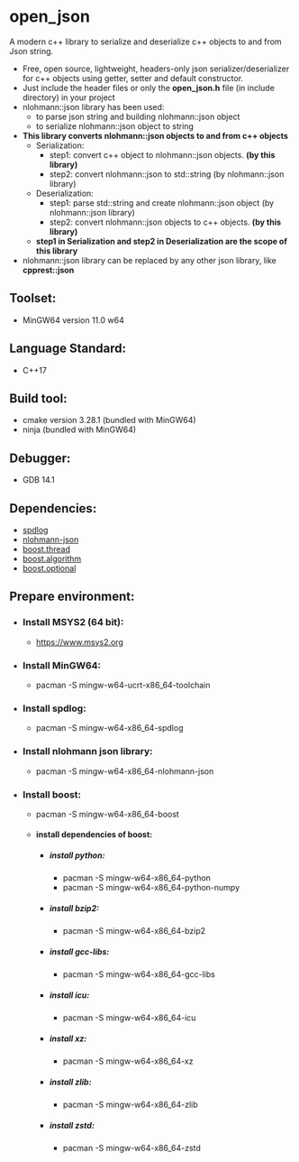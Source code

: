 # open_json
A modern c++ library to serialize and deserialize c++ objects to and from Json string.
* Free, open source, lightweight, headers-only json serializer/deserializer for c++ objects using getter, setter and default constructor.
* Just include the header files or only the <b>open_json.h</b> file (in include directory) in your project
* nlohmann::json library has been used:
  * to parse json string and building nlohmann::json object
  * to serialize nlohmann::json object to string
* <b>This library converts nlohmann::json objects to and from c++ objects</B>
  * Serialization:
    * step1: convert c++ object to nlohmann::json objects. <b>(by this library)</b>
    * step2: convert nlohmann::json to std::string (by nlohmann::json library)
  * Deserialization:
    * step1: parse std::string and create nlohmann::json object (by nlohmann::json library)
    * step2: convert nlohmann::json objects to c++ objects. <b>(by this library)</b>
  * <b>step1 in Serialization and step2 in Deserialization are the scope of this library</b>
* nlohmann::json library can be replaced by any other json library, like <b>cpprest::json</b>

## Toolset:
* MinGW64 version 11.0 w64

## Language Standard:
* C++17

## Build tool:
* cmake version 3.28.1 (bundled with MinGW64)
* ninja (bundled with MinGW64)

## Debugger:
* GDB 14.1

## Dependencies:
* <a href="https://github.com/gabime/spdlog">spdlog</a>
* <a href="https://github.com/nlohmann/json">nlohmann-json</a>
* <a href="https://github.com/boostorg/boost">boost.thread</a>
* <a href="https://github.com/boostorg/boost">boost.algorithm</a>
* <a href="https://github.com/boostorg/boost">boost.optional</a>

## Prepare environment:

* ### Install MSYS2 (64 bit):
  * https://www.msys2.org

* ### Install MinGW64:
  * pacman -S mingw-w64-ucrt-x86_64-toolchain

* ### Install spdlog:
  * pacman -S mingw-w64-x86_64-spdlog

* ### Install nlohmann json library:
  * pacman -S mingw-w64-x86_64-nlohmann-json

* ### Install boost:
  * pacman -S mingw-w64-x86_64-boost
  * #### install dependencies of boost:
    * ##### install python:
      * pacman -S mingw-w64-x86_64-python
      * pacman -S mingw-w64-x86_64-python-numpy
    * ##### install bzip2:
      * pacman -S mingw-w64-x86_64-bzip2
    * ##### install gcc-libs:
      * pacman -S mingw-w64-x86_64-gcc-libs
    * ##### install icu:
      * pacman -S mingw-w64-x86_64-icu
    * ##### install xz:
      * pacman -S mingw-w64-x86_64-xz
    * ##### install zlib:
      * pacman -S mingw-w64-x86_64-zlib
    * ##### install zstd:
      * pacman -S mingw-w64-x86_64-zstd
